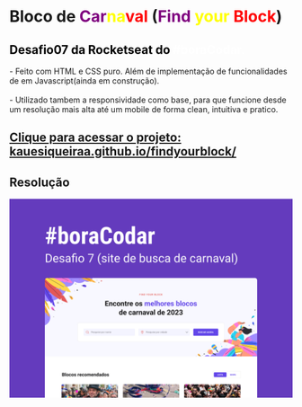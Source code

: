 <h1>Bloco de <span style="color: purple"> Car</span><span style="color: yellow">na</span><span style="color: red">val </span> (<span style="color: purple">Find</span><span style="color: yellow"> your</span><span style="color: red"> Block</span>)</h1>

<h2 style="color:black "><strong>Desafio07 da Rocketseat do <span style="color:white">#boraCodar.</span></strong></h2>

<p>
- Feito com HTML e CSS puro.
Além de implementação de funcionalidades de em Javascript(ainda em construção).
<br/> <br/>
- Utilizado tambem a responsividade como base, para que funcione desde um resolução mais alta até um mobile de forma clean, intuitiva e pratico. 
</p>

<a href="https://kauesiqueiraa.github.io/findyourblock/">
    <h2>Clique para acessar o projeto: kauesiqueiraa.github.io/findyourblock/</h2>
</a>
<a></a>

<h2>Resolução</h2>

<img src="../assets/layout.jpg" alt="layout" width="600px">

